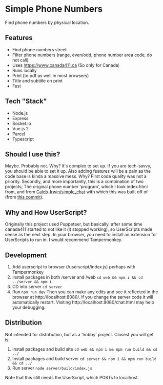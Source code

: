 # Simple Phone Numbers
Find phone numbers by physical location.

## Features
- Find phone numbers street
- Filter phone numbers (range, even/odd, phone number area code, do not call)
- Uses https://www.canada411.ca (So only for Canada)
- Runs locally
- Print (to pdf as well in most browsers)
- Title and subtitle on print
- Fast

## Tech "Stack"
- Node.js
- Express
- Socket.io
- Vue.js 2
- Parcel
- Typescript

## Should I use this?
Maybe. Probably not. Why? It's complex to set up. If you are tech-savvy, you should be able to set it up. Also adding features will be a pain as the code base is kinda a massive mess. Why? First code quality was not a priority. Secondly, and more importantly, this is a combination of two projects; The original phone number 'program', which I took index.html from, and from  [Caleb-Irwin/simple_chat](https://github.com/Caleb-Irwin/simple_chat) with which this was built off of (from [this commit](https://github.com/Caleb-Irwin/simple_chat/tree/8de1a835860a005f3c6829f7009c3c74301e2c96)).

## Why and How UserScript?
Originally this project used Puppeteer, but basically, after some time canada411 started to not like it (it stopped working), so UserScripts made sense as the next step. In your browser, you need to install an extension for UserScripts to run in. I would recommend Tampermonkey.

## Development
1. Add userscript to browser (/userscript/index.js) perhaps with Tampermonkey
2. Install packages in both /server and /web `cd web && npm i && cd ../server && npm i`
3. CD into server `cd server`
4. Run `npm run dev`
Then you can make any edits and see it reflected in the browser at http://localhost:8080/. If you change the server code it will automatically restart. Visiting http://localhost:8080/chat.html may help your debugging.

## Distribution
Not intended for distribution, but as a 'hobby' project.
Closest you will get is:
1. Install packages and build site `cd web && npm i && npm run build && cd ../`
2. Install packages and build server `cd server && npm i && npm run build && cd ../`
3. Run server `node server/build/index.js`

Note that this still needs the UserScript, which POSTs to localhost.
